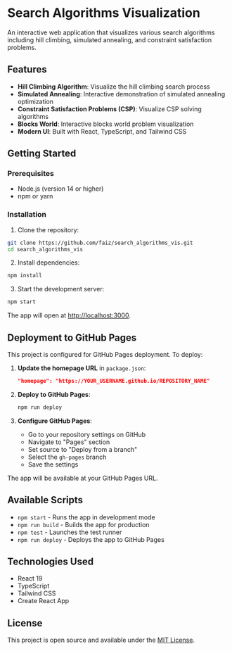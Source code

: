 # Search Algorithms Visualization

An interactive web application that visualizes various search algorithms including hill climbing, simulated annealing, and constraint satisfaction problems.

## Features

- **Hill Climbing Algorithm**: Visualize the hill climbing search process
- **Simulated Annealing**: Interactive demonstration of simulated annealing optimization
- **Constraint Satisfaction Problems (CSP)**: Visualize CSP solving algorithms
- **Blocks World**: Interactive blocks world problem visualization
- **Modern UI**: Built with React, TypeScript, and Tailwind CSS

## Getting Started

### Prerequisites

- Node.js (version 14 or higher)
- npm or yarn

### Installation

1. Clone the repository:
```bash
git clone https://github.com/faiz/search_algorithms_vis.git
cd search_algorithms_vis
```

2. Install dependencies:
```bash
npm install
```

3. Start the development server:
```bash
npm start
```

The app will open at [http://localhost:3000](http://localhost:3000).

## Deployment to GitHub Pages

This project is configured for GitHub Pages deployment. To deploy:

1. **Update the homepage URL** in `package.json`:
   ```json
   "homepage": "https://YOUR_USERNAME.github.io/REPOSITORY_NAME"
   ```

2. **Deploy to GitHub Pages**:
   ```bash
   npm run deploy
   ```

3. **Configure GitHub Pages**:
   - Go to your repository settings on GitHub
   - Navigate to "Pages" section
   - Set source to "Deploy from a branch"
   - Select the `gh-pages` branch
   - Save the settings

The app will be available at your GitHub Pages URL.

## Available Scripts

- `npm start` - Runs the app in development mode
- `npm run build` - Builds the app for production
- `npm test` - Launches the test runner
- `npm run deploy` - Deploys the app to GitHub Pages

## Technologies Used

- React 19
- TypeScript
- Tailwind CSS
- Create React App

## License

This project is open source and available under the [MIT License](LICENSE).
